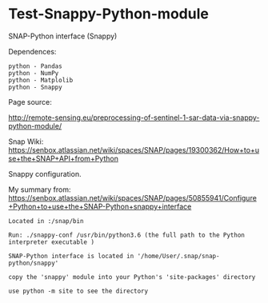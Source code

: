 # Test-Snappy-Python-module

SNAP-Python interface (Snappy)

Dependences:

    python - Pandas
    python - NumPy
    python - Matplolib
    python - Snappy


Page source:

 http://remote-sensing.eu/preprocessing-of-sentinel-1-sar-data-via-snappy-python-module/

 Snap Wiki: https://senbox.atlassian.net/wiki/spaces/SNAP/pages/19300362/How+to+use+the+SNAP+API+from+Python



Snappy configuration.

My summary from: https://senbox.atlassian.net/wiki/spaces/SNAP/pages/50855941/Configure+Python+to+use+the+SNAP-Python+snappy+interface


    Located in :/snap/bin 

    Run: ./snappy-conf /usr/bin/python3.6 (the full path to the Python interpreter executable )

    SNAP-Python interface is located in '/home/User/.snap/snap-python/snappy'

    copy the 'snappy' module into your Python's 'site-packages' directory

    use python -m site to see the directory



